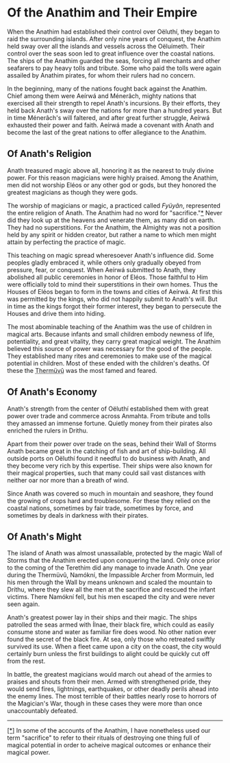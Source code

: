 # Of the Anathim and Their Empire

When the Anathim had established their control over Oëluthí, they began to raid the surrounding islands. After only nine years of conquest, the Anathim held sway over all the islands and vessels across the Oëluímeth. Their control over the seas soon led to great influence over the coastal nations. The ships of the Anathim guarded the seas, forcing all merchants and other seafarers to pay heavy tolls and tribute. Some who paid the tolls were again assailed by Anathim pirates, for whom their rulers had no concern.

In the beginning, many of the nations fought back against the Anathim. Chief among them were Aeírwá and Ménerâch, mighty nations that exercised all their strength to repel Anath's incursions. By their efforts, they held back Anath's sway over the nations for more than a hundred years. But in time Ménerâch's will faltered, and after great further struggle, Aeírwá exhausted their power and faith. Aeírwá made a covenant with Anath and become the last of the great nations to offer allegiance to the Anathim. 

## Of Anath's Religion

Anath treasured magic above all, honoring it as the nearest to truly divine power. For this reason magicians were highly praised. Among the Anathim, men did not worship Eléos or any other god or gods, but they honored the greatest magicians as though they were gods.

The worship of magicians or magic, a practiced called *Fyüyân*, represented the entire religion of Anath. The Anathim had no word for "sacrifice."[*](#fm1) Never did they look up at the heavens and venerate them, as many did on earth. They had no superstitions. For the Anathim, the Almighty was not a position held by any spirit or hidden creator, but rather a name to which men might attain by perfecting the practice of magic.

This teaching on magic spread wheresoever Anath's influence did. Some peoples gladly embraced it, while others only gradually obeyed from pressure, fear, or conquest. When Aeírwá submitted to Anath, they abolished all public ceremonies in honor of Eléos. Those faithful to Him were officially told to mind their superstitions in their own homes. Thus the Houses of Eléos began to form in the towns and cities of Aeírwá. At first this was permitted by the kings, who did not happily submit to Anath's will. But in time as the kings forgot their former interest, they began to persecute the Houses and drive them into hiding.

The most abominable teaching of the Anathim was the use of children in magical arts. Because infants and small children embody newness of life, potentiality, and great vitality, they carry great magical weight. The Anathim believed this source of power was necessary for the good of the people. They established many rites and ceremonies to make use of the magical potential in children. Most of these ended with the children's deaths. Of these the <abbr title="Youth Festival">Thermüvû</abbr> was the most famed and feared.

## Of Anath's Economy

Anath's strength from the center of Oëluthí established them with great power over trade and commerce across Anmahta. From tribute and tolls they amassed an immense fortune. Quietly money from their pirates also enriched the rulers in Drithu.

Apart from their power over trade on the seas, behind their Wall of Storms Anath became great in the catching of fish and art of ship-building. All outside ports on Oëluthí found it needful to do business with Anath, and they become very rich by this expertise. Their ships were also known for their magical properties, such that many could sail vast distances with neither oar nor more than a breath of wind.

Since Anath was covered so much in mountain and seashore, they found the growing of crops hard and troublesome. For these they relied on the coastal nations, sometimes by fair trade, sometimes by force, and sometimes by deals in darkness with their pirates.

## Of Anath's Might

The island of Anath was almost unassailable, protected by the magic Wall of Storms that the Anathim erected upon conquering the land. Only once prior to the coming of the Terethim did any manage to invade Anath. One year during the Thermüvû, Namókní, the Impassible Archer from Mormuin, led his men through the Wall by means unknown and scaled the mountain to Dríthu, where they slew all the men at the sacrifice and rescued the infant victims. There Namókní fell, but his men escaped the city and were never seen again.

Anath's greatest power lay in their ships and their magic. The ships patrolled the seas armed with Ílnae, their black fire, which could as easily consume stone and water as familiar fire does wood. No other nation ever found the secret of the black fire. At sea, only those who retreated swiftly survived its use. When a fleet came upon a city on the coast, the city would certainly burn unless the first buildings to alight could be quickly cut off from the rest.

In battle, the greatest magicians would march out ahead of the armies to praises and shouts from their men. Armed with strengthened pride, they would send fires, lightnings, earthquakes, or other deadly perils ahead into the enemy lines. The most terrible of their battles nearly rose to horrors of the Magician's War, though in these cases they were more than once unaccountably defeated.

---

[[*]](#fm1) In some of the accounts of the Anathim, I have nonetheless used our term "sacrifice" to refer to their rituals of destroying one thing full of magical potential in order to acheive magical outcomes or enhance their magical power.